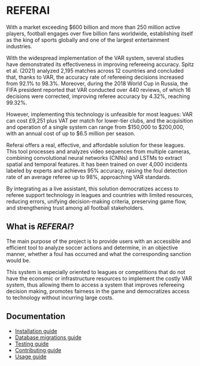 # REFERAI
With a market exceeding $600 billion and more than 250 million active players, football engages over five billion fans worldwide, establishing itself as the king of sports globally and one of the largest entertainment industries.

With the widespread implementation of the VAR system, several studies have demonstrated its effectiveness in improving refereeing accuracy. Spitz et al. (2021) analyzed 2,195 matches across 12 countries and concluded that, thanks to VAR, the accuracy rate of refereeing decisions increased from 92.1% to 98.3%. Moreover, during the 2018 World Cup in Russia, the FIFA president reported that VAR conducted over 440 reviews, of which 16 decisions were corrected, improving referee accuracy by 4.32%, reaching 99.32%.

However, implementing this technology is unfeasible for most leagues: VAR can cost £9,251 plus VAT per match for lower-tier clubs, and the acquisition and operation of a single system can range from $150,000 to $200,000, with an annual cost of up to $6.5 million per season.

Referai offers a real, effective, and affordable solution for these leagues. This tool processes and analyzes video sequences from multiple cameras, combining convolutional neural networks (CNNs) and LSTMs to extract spatial and temporal features. It has been trained on over 4,000 incidents labeled by experts and achieves 95% accuracy, raising the foul detection rate of an average referee up to 98%, approaching VAR standards.

By integrating as a live assistant, this solution democratizes access to referee support technology in leagues and countries with limited resources, reducing errors, unifying decision-making criteria, preserving game flow, and strengthening trust among all football stakeholders.

## What is *REFERAI*?
The main purpose of the project is to provide users with an accessible and efficient tool to analyze soccer actions and determine, in an objective manner, whether a foul has occurred and what the corresponding sanction would be.

This system is especially oriented to leagues or competitions that do not have the economic or infrastructure resources to implement the costly VAR system, thus allowing them to access a system that improves refereeing decision making, promotes fairness in the game and democratizes access to technology without incurring large costs.

## Documentation

- [Installation guide](./docs/INSTALLATION.md)
- [Database migrations guide](./docs/DATABASE_MIGRATION.md)
- [Testing guide](./docs/TESTING.md)
- [Contributing guide](CONTRIBUTING.md)
- [Usage guide](./docs/USAGE.md)
